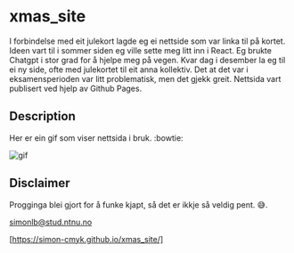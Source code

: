 # xmas_site

I forbindelse med eit julekort lagde eg ei nettside som var linka til på kortet.
Ideen vart til i sommer siden eg ville sette meg litt inn i React. Eg brukte Chatgpt i stor
grad for å hjelpe meg på vegen. Kvar dag i desember la eg til ei ny side, ofte med julekortet til eit anna kollektiv.
Det at det var i eksamensperioden var litt problematisk, men det gjekk greit. 
Nettsida vart publisert ved hjelp av Github Pages.

## Description

Her er ein gif som viser nettsida i bruk. :bowtie:

![gif](src/video.gif)

## Disclaimer

Progginga blei gjort for å funke kjapt, så det er ikkje så veldig pent. :sweat_smile:.

[simonlb@stud.ntnu.no](mailto:) 

[https://simon-cmyk.github.io/xmas_site/]
